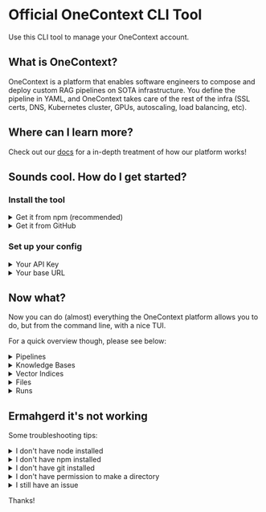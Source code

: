 # Official OneContext CLI Tool
Use this CLI tool to manage your OneContext account.

## What is OneContext?
OneContext is a platform that enables software engineers to compose and deploy custom RAG pipelines on SOTA infrastructure. You define the pipeline in YAML, and OneContext takes care of the rest of the infra (SSL certs, DNS, Kubernetes cluster, GPUs, autoscaling, load balancing, etc).

## Where can I learn more?
Check out our [docs](https://docs.onecontext.ai) for a in-depth treatment of how our platform works!

## Sounds cool. How do I get started?

### Install the tool
<details>

<summary>Get it from npm (recommended)</summary>

#### Install globally using npm
```zsh
npm install -g @onecontext/cli
```

</details>

<details>

<summary>Get it from GitHub</summary>

#### Clone this repo
```zsh
git clone https://github.com/onecontext/cli.git
```
#### Build it
```zsh
cd cli
npm run build
```
#### Make it available
```zsh
npm link
```

</details>



### Set up your config

<details>

<summary>Your API Key</summary>

#### Run the below to set your API key
```zsh
onecli config set-api-key
```
##### Don't have an API key?
You can get one [here](https://onecontext.ai/settings)

Or, you can run the below command to open a browser session on the correct page:
```zsh
onecli config create-user
```

</details>

<details>
<summary>Your base URL</summary>

##### You can (probably) skip this steph
The default base URL for the serverless platform is `https://api.onecontext.ai/v1/`. You'll only need to set a custom base URL if you are on the dedicated plan and have a custom domain. Users on the dedicated plan have a custom GPU cluster set up just for them on their subdomain.

#### Run the below to set your base URL
```zsh
onecli config set-base-url
```

</details>

## Now what?

Now you can do (almost) everything the OneContext platform allows you to do, but from the command line, with a nice TUI.

For a quick overview though, please see below:

<details>
<summary>Pipelines</summary>

### List your pipelines
```zsh
onecli pipeline list
```
This will list your pipelines like so.

<img width="524" alt="Screenshot 2024-05-14 at 21 07 59" src="https://github.com/onecontext/cli/assets/43931816/f6e59572-d9e9-49e7-93e3-817598b5e68b">

Hint: pass a --verbose flag if you want to view the full yaml file for each pipeline.


### Create a new pipeline
```zsh
onecli pipeline create --pipeline-name=index_pipeline --pipeline-yaml=example_yamls/index_pipeline.yaml && \
onecli pipeline create --pipeline-name=retrieve_fast --pipeline-yaml=example_yamls/retriever_pipeline.yaml
```
This command will create a pipeline according to the specification in the provided yaml file.


### Delete a pipeline
```zsh
onecli pipeline delete --pipeline-name=index_pipeline
```
This will ask you for confirmation Yes / No before proceeding.

### Run a pipeline
```zsh
onecli pipeline run sync --pipeline-name=retriever_pipeline
```

### Run a pipeline with overrides to certain fields
```zsh
onecli pipeline run sync --pipeline-name=retrieve_fast --override-args='{"query_embedder":{"query": "the difference between ipv4 and ipv6"}, "retriever" : {"top_k": 1}}'
```
As this is a retriever pipeline, it will return a list of chunks from the vector index. As we've set _top_k_ equal to 1, there will be just one chunk in the list.

<img width="807" alt="image" src="https://github.com/onecontext/cli/assets/43931816/5028b59b-f914-4220-9615-d84ef4ad11f7">


</details>

<details>
<summary>Knowledge Bases</summary>

### List your knowledge bases
```zsh
onecli knowledge-base list
```

<img width="648" alt="image" src="https://github.com/onecontext/cli/assets/43931816/b1f4fc9e-5a73-4525-9eb1-e8bcbf39d10d">


### Create a new knowledge bases
```zsh
onecli knowledge-base create --knowledge-base-name=demo_kb
```
This will create a new knowledge base you can upload files to.

### Delete a knowledge base
```zsh
onecli knowledge-base delete --knowledge-base-name=demo_kb
```
This will ask you for confirmation Yes / No before deleting.
Note, all the files, chunks, and embeddings connected to this Knowledge Base will be deleted.

</details>


<details>
<summary>Vector Indices</summary>

### List your vector indices
```zsh
onecli vector-index list
```

<img width="646" alt="image" src="https://github.com/onecontext/cli/assets/43931816/b39ae057-e78e-4434-8d81-9746a568de3e">


### Create a new vector index
```zsh
onecli vector-index create --vector-index-name=demo_vi --model-name=BAAI/bge-base-en-v1.5
```
Note you must pass both the vector index name, _and_ the model name (because each vector index is tied to a particular embedding model).

### Delete a vector index
```zsh
onecli vector-index delete --vector-index-name=demo_vi
```
This will ask you for confirmation Yes / No before deleting.
Note all the embeddings in this vector index will be deleted.
The source files will remain in the knowledge base.

</details>

<details>
<summary>Files</summary>

### List the files in a knowledge base
```zsh
onecli knowledge-base files list --knowledge-base-name=rm_kb
```
<img width="810" alt="image" src="https://github.com/onecontext/cli/assets/43931816/c55daa5b-d32e-4668-89ae-e90df87f1300">


### Upload a new file to a knowledge base
```zsh
onecli knowledge-base upload file --knowledge-base-name=rm_kb
```
A file picker TUI will open, showing all files in the current directory. If you select a file, it will upload the selected file to the knowledge base.

<img width="804" alt="image" src="https://github.com/onecontext/cli/assets/43931816/9648fd42-3361-453f-ba14-7913d61844dc">

Confirmation will be shown like so:

<img width="807" alt="image" src="https://github.com/onecontext/cli/assets/43931816/f245ea1b-1fab-4b97-929c-d45d89dae47c">


### Upload a new directory of files to a knowledge base
```zsh
onecli knowledge-base upload directory --knowledge-base-name=rm_kb
```
A file picker TUI will open, showing all files in the current directory. If you select a directory, it will upload all PDF, .txt, .docx, and .md within that directory. Confirmation will be shown like so:

<img width="810" alt="image" src="https://github.com/onecontext/cli/assets/43931816/a3db3c6c-b1e9-4c04-9031-79ce313887e7">


### Delete a file from a knowledge base
```zsh
onecli knowledge-base files delete select --knowledge-base-name=rm_kb
```

A file picker TUI will open, showing all files in the current knowledge base (on the server). If you select a file, it will ask you for confirmation Yes / No before deleting. If you delete it, all associated chunks and embeddings will also be deleted.



</details>


<details>
<summary>Runs</summary>

### List the runs executed on your account
```zsh
onecli pipeline run status
```

<img width="809" alt="image" src="https://github.com/onecontext/cli/assets/43931816/a0d75d2c-66ac-4f85-bb14-9f2215438331">

### Show a particular run
```zsh
onecli pipeline run status --runid=24b554e89fc64e97955cf06e0e14dfc2
```
<img width="807" alt="image" src="https://github.com/onecontext/cli/assets/43931816/d3328615-0aa4-4f13-9175-8f9f5bf18f4f">


### Output the steps for a run
```zsh
onecli pipeline run status --runid=24b554e89fc64e97955cf06e0e14dfc2 --show-steps
```
<img width="805" alt="image" src="https://github.com/onecontext/cli/assets/43931816/c864fb70-b9aa-4a9b-8bee-58c34a9a3fcc">

Hint: omit the "runid" selector to show this output for _all_ runs on the account.

### Show the full config for the run
```zsh
onecli pipeline run status --runid=24b554e89fc64e97955cf06e0e14dfc2 --show-config
```
Hint: omit the "runid" selector to show this output for _all_ runs on the account.

### Filter the above by further parameters

If you have multiple runs, you can also further refine the output by passing flags such as:
```skip``` and ```limit``` (for pagination).
```sort``` to sort by a field on the run.
```date-created-gte``` to only show runs with a date greater than or equal to the provided date.
```date-created-lte``` to only show runs with a date less than or equal to the provided date.
```status``` to only show runs with a particular status (e.g. "RUNNING").

For more information execute the below command:
```zsh
onecli pipeline run status -h
```


</details>




## Ermahgerd it's not working
Some troubleshooting tips:


<details>

<summary>I don't have node installed</summary>

### Get it from the interweb
```zsh
curl -fsSL https://deb.nodesource.com/setup_20.x | sudo -E bash -
```
When that's done, run:
```zsh
sudo apt-get install -y nodejs=20.13.1-1nodesource1
```


</details>

<details>

<summary>I don't have npm installed</summary>

### Get it via apt-get
```zsh
sudo apt-get install npm
```

</details>

<details>

<summary>I don't have git installed</summary>

### Get it via apt-get
```zsh
sudo apt-get install git
```

</details>


<details>

<summary>I don't have permission to make a directory</summary>

### Try it with sudo
i.e. instead of:
```zsh
npm install -g @onecontext/cli
```
try:
```zsh
sudo npm install -g @onecontext/cli
```

</details>

<details>

<summary>I still have an issue</summary>

### Create an issue in this repo
We'll get back to you ASAP, or one of our helpful community will beat us to it.

### Email us
Always happy to hear from our users! Please feel free to reach out. [help](mailto:help@onecontext.ai)

</details>

Thanks!
